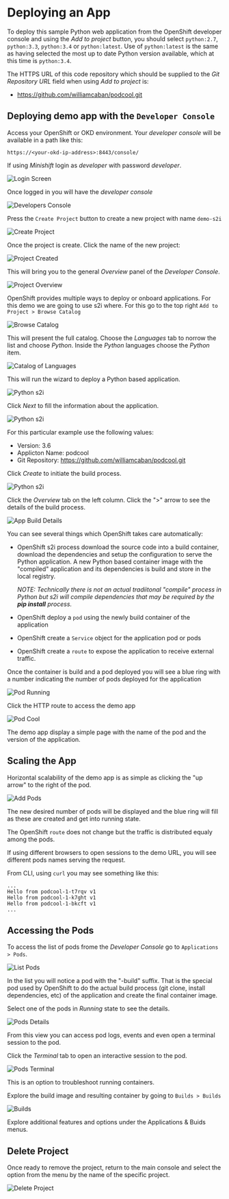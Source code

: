 # Deploying an App

To deploy this sample Python web application from the OpenShift developer console and using the _Add to project_ button, you should select ``python:2.7``, ``python:3.3``, ``python:3.4`` or ``python:latest``. Use of ``python:latest`` is the same as having selected the most up to date Python version available, which at this time is ``python:3.4``.

The HTTPS URL of this code repository which should be supplied to the _Git Repository URL_ field when using _Add to project_ is:

* https://github.com/williamcaban/podcool.git

## Deploying demo app with the ``Developer Console``
Access your OpenShift or OKD environment. Your _developer console_ will be available in a path like this:

```
https://<your-okd-ip-address>:8443/console/
```

If using _Minishift_ login as _developer_ with password _developer_. 

![Login Screen](images/deploying_app/1_login_screen.png "Login Screen")

Once logged in you will have the _developer console_

![Developers Console](images/deploying_app/2_developers_console.png "Developers Console")

Press the ``Create Project`` button to create a new project with name ``demo-s2i``

![Create Project](images/deploying_app/3_create_project.png "Create Project")

Once the project is create. Click the name of the new project:

![Project Created](images/deploying_app/4_project_created.png "Project Created")

This will bring you to the general _Overview_ panel of the _Developer Console_.

![Project Overview](images/deploying_app/5_project_overview.png "Project Overview")

OpenShift provides multiple ways to deploy or onboard applications. For this demo we are going to use s2i where. For this go to the top right ``Add to Project > Browse Catalog``

![Browse Catalog](images/deploying_app/6_browse_catalog.png "Browse Catalog")

This will present the full catalog. Choose the _Languages_ tab to norrow the list and choose _Python_. Inside the _Python_ languages choose the _Python_ item.

![Catalog of Languages](images/deploying_app/7_catalog_langs.png "Catalog of Languages")
 
This will run the wizard to deploy a Python based application.

![Python s2i](images/deploying_app/8_python_s2i.png "Python s2i")

Click _Next_ to fill the information about the application.

![Python s2i](images/deploying_app/9_python_s2i.png "Python s2i")

For this particular example use the following values:
- Version: 3.6
- Applicton Name: podcool
- Git Repository: https://github.com/williamcaban/podcool.git

Click _Create_ to initiate the build process.

![Python s2i](images/deploying_app/10_python_s2i.png "Python s2i")

Click the _Overview_ tab on the left column. Click the ">" arrow to see the details of the build process.

![App Build Details](images/deploying_app/11_app_build_details.png "App Build Details")

You can see several things which OpenShift takes care automatically:
- OpenShift s2i process download the source code into a build container, download the dependencies and setup the configuration to serve the Python application. A new Python based container image with the "compiled" application and its dependencies is build and store in the local registry.

    _NOTE: Technically there is not an actual tradiitonal "compile" process in Python but s2i will compile dependencies that may be required by the __pip install__ process._
- OpenShift deploy a ``pod`` using the newly build container of the application
- OpenShift create a ``Service`` object for the application pod or pods
- OpenShift create a ``route`` to expose the application to receive external traffic.

Once the container is build and a pod deployed you will see a blue ring with a number indicating the number of pods deployed for the application

![Pod Running](images/deploying_app/12_pod_running.png "Pod Running")

Click the HTTP route to access the demo app

![Pod Cool](images/deploying_app/13_demo_podcool.png "Pod Cool")

The demo app display a simple page with the name of the pod and the version of the application.

## Scaling the App
Horizontal scalability of the demo app is as simple as clicking the "up arrow" to the right of the pod.

![Add Pods](images/deploying_app/14_add_pods.png "Add Pods")

The new desired number of pods will be displayed and the blue ring will fill as these are created and get into running state.

The OpenShift ``route`` does not change but the traffic is distributed equaly among the pods.

If using different browsers to open sessions to the demo URL, you will see different pods names serving the request.

From CLI, using ``curl`` you may see something like this:
```
...
Hello from podcool-1-t7rqv v1
Hello from podcool-1-k7ght v1
Hello from podcool-1-bkcft v1
...
```

## Accessing the Pods
To access the list of pods frome the _Developer Console_ go to ``Applications > Pods``. 

![List Pods](images/deploying_app/15_pods_list.png "List Pods")

In the list you will notice a pod with the "-build" suffix. That is the special pod used by OpenShift to do the actual build process (git clone, install dependencies, etc) of the application and create the final container image.

Select one of the pods in _Running_ state to see the details.

![Pods Details](images/deploying_app/16_pods_details.png "Pods Details")

From this view you can access pod logs, events and even open a terminal session to the pod.

Click the _Terminal_ tab to open an interactive session to the pod.

![Pods Terminal](images/deploying_app/17_pods_terminal.png "Pods Terminal")

This is an option to troubleshoot running containers.

Explore the build image and resulting container by going to ``Builds > Builds``

![Builds](images/deploying_app/18_builds.png "Builds")

Explore additional features and options under the Applications & Buids menus. 

## Delete Project
Once ready to remove the project, return to the main console and select the option from the menu by the name of the specific project.

![Delete Project](images/deploying_app/20_delete_project.png "Delete Project")